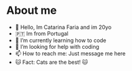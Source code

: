 # About me

<!--
**catarinasdfaria/catarinasdfaria** is a ✨ _special_ ✨ repository because its `README.md` (this file) appears on your GitHub profile.

-->
- 👋 Hello, Im Catarina Faria and im 20yo
- 🇵🇹 Im from Portugal
- 🌱 I’m currently learning how to code
- 🤔 I’m looking for help with coding
- 📫 How to reach me: Just message me here
- 🐱 Fact: Cats are the best! 🐱
